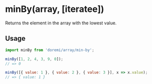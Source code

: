 # minBy(array, [iteratee])

Returns the element in the array with the lowest value.

## Usage

```js
import minBy from 'doremi/array/min-by';

minBy([1, 2, 4, 3, 9, 0]);
// => 0

minBy([{ value: 1 }, { value: 2 }, { value: 3 }], x => x.value);
// => { value: 1 }
```
